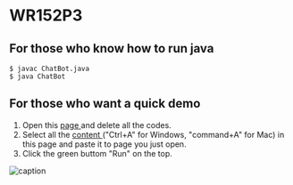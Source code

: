 # WR152P3

## For those who know how to run java
```
$ javac ChatBot.java
$ java ChatBot
```


## For those who want a quick demo
1. Open this <a href="https://www.onlinegdb.com/online_java_compiler" target="_blank"> page </a> and delete all the codes.
2. Select all the <a href="https://raw.githubusercontent.com/TingLunHsu/WR152P3/main/Main.java" target="_blank"> content </a> ("Ctrl+A" for Windows, "command+A" for Mac) in this page and paste it to page you just open.
3. Click the green buttom "Run" on the top.

![caption](WR152P3-demo-setup.gif)